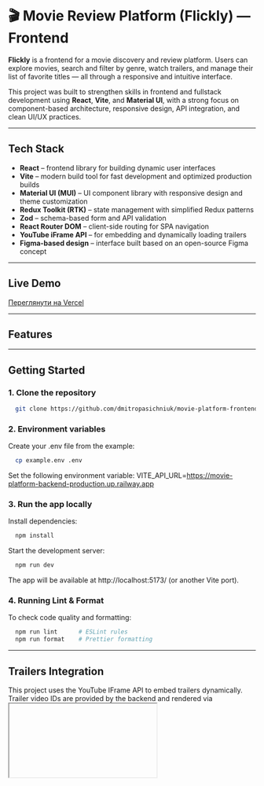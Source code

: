 # 🎬 Movie Review Platform (Flickly) — Frontend

**Flickly** is a frontend for a movie discovery and review platform. Users can explore movies, search and filter by genre, watch trailers, and manage their list of favorite titles — all through a responsive and intuitive interface.

This project was built to strengthen skills in frontend and fullstack development using **React**, **Vite**, and **Material UI**, with a strong focus on component-based architecture, responsive design, API integration, and clean UI/UX practices.

---

## Tech Stack

- **React** – frontend library for building dynamic user interfaces
- **Vite** – modern build tool for fast development and optimized production builds
- **Material UI (MUI)** – UI component library with responsive design and theme customization
- **Redux Toolkit (RTK)** – state management with simplified Redux patterns
- **Zod** – schema-based form and API validation
- **React Router DOM** – client-side routing for SPA navigation
- **YouTube iFrame API** – for embedding and dynamically loading trailers
- **Figma-based design** – interface built based on an open-source Figma concept

---

## Live Demo

[Переглянути на Vercel](https://flickly-web.vercel.app)

---

## Features

---

## Getting Started

### 1. Clone the repository

```bash
  git clone https://github.com/dmitropasichniuk/movie-platform-frontend.git
```

### 2. Environment variables

Create your .env file from the example:

```bash
  cp example.env .env
```

Set the following environment variable:
VITE_API_URL=https://movie-platform-backend-production.up.railway.app

### 3. Run the app locally

Install dependencies:

```bash
  npm install
```

Start the development server:

```bash
  npm run dev
```

The app will be available at http://localhost:5173/ (or another Vite port).

### 4. Running Lint & Format

To check code quality and formatting:

```bash
  npm run lint      # ESLint rules
  npm run format    # Prettier formatting
```

---

## Trailers Integration

This project uses the YouTube IFrame API to embed trailers dynamically.
Trailer video IDs are provided by the backend and rendered via <iframe> in a responsive container.

---

## UI Design Reference

Thanks to Pramod Paudel for the original design used as inspiration:  
[Movie Listing Web App on Figma](https://www.figma.com/design/J41qdwO1kFexgvws5PKBa7/Movie-Listing-Web-App--Community-?node-id=0-1&p=f&t=KXG0ctmhEiyI3ZAi-0)

_This design is used solely for learning purposes. No copyright infringement intended._

---

## License

This project is licensed under the [MIT License](https://opensource.org/licenses/MIT).

---

## Notes

This frontend was developed as an MVP to demonstrate the user interface and interaction layer of a movie review platform.  
I'm open to constructive feedback and UI/UX suggestions — feel free to reach out or open an issue.
